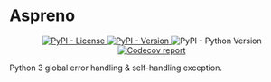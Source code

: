 # Aspreno

<div align="center">
    <!-- License -->
    <a href="https://github.com/Predeactor/Aspreno/blob/main/README.md">
        <img alt="PyPI - License" src="https://img.shields.io/pypi/l/aspreno">
    </a>
    <!-- Version -->
    <a href="https://pypi.org/project/aspreno">
        <img alt="PyPI - Version" src="https://img.shields.io/pypi/v/aspreno">
    </a>
    <!-- Supported Python version -->
    <img alt="PyPI - Python Version" src="https://img.shields.io/pypi/pyversions/aspreno">
    <!-- Codecov -->
    <a href="https://codecov.io/github/Predeactor/Aspreno" >
        <img alt="Codecov report" src="https://codecov.io/github/Predeactor/Aspreno/branch/main/graph/badge.svg?token=YTLWE8VQYM"/>
    </a>
</div>

Python 3 global error handling & self-handling exception.
